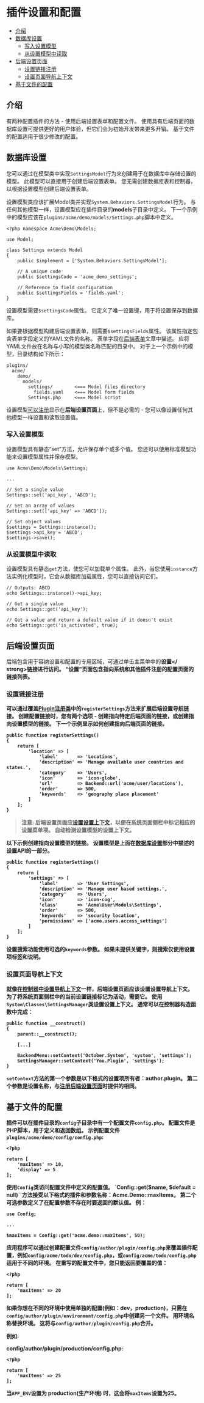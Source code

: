 # 插件设置和配置

- [介绍](#introduction)
- [数据库设置](#database-settings)
    - [写入设置模型](#writing-settings)
    - [从设置模型中读取](#reading-settings)
- [后端设置页面](#backend-pages)
    - [设置链接注册](#link-registration)
    - [设置页面导航上下文](#settings-page-context)
- [基于文件的配置](#file-configuration)

<a name="introduction"></a>
## 介绍

有两种配置插件的方法 - 使用后端设置表单和配置文件。 使用具有后端页面的数据库设置可提供更好的用户体验，但它们会为初始开发带来更多开销。 基于文件的配置适用于很少修改的配置。

<a name="database-settings"></a>
## 数据库设置

您可以通过在模型类中实现`SettingsModel`行为来创建用于在数据库中存储设置的模型。 此模型可以直接用于创建后端设置表单。 您无需创建数据库表和控制器，以根据设置模型创建后端设置表单。

设置模型类应该扩展Model类并实现`System.Behaviors.SettingsModel`行为。 与任何其他模型一样，设置模型应在插件目录的**models**子目录中定义。 下一个示例中的模型应该在`plugins/acme/demo/models/Settings.php`脚本中定义。

    <?php namespace Acme\Demo\Models;

    use Model;

    class Settings extends Model
    {
        public $implement = ['System.Behaviors.SettingsModel'];

        // A unique code
        public $settingsCode = 'acme_demo_settings';

        // Reference to field configuration
        public $settingsFields = 'fields.yaml';
    }

设置模型需要`$settingsCode`属性。 它定义了唯一设置键，用于将设置保存到数据库。

如果要根据模型构建后端设置表单，则需要`$settingsFields`属性。 该属性指定包含表单字段定义的YAML文件的名称。 表单字段在[后端表单](../backend/forms)文章中描述。 应将YAML文件放在名称与小写的模型类名称匹配的目录中。 对于上一个示例中的模型，目录结构如下所示：

    plugins/
      acme/
        demo/
          models/
            settings/        <=== Model files directory
              fields.yaml    <=== Model form fields
            Settings.php     <=== Model script

设置模型[可以注册](#backend-pages)显示在**后端设置页面**上，但不是必需的 - 您可以像设置任何其他模型一样设置和读取设置值。

<a name="writing-settings"></a>
### 写入设置模型

设置模型具有静态“set”方法，允许保存单个或多个值。 您还可以使用标准模型功能来设置模型属性并保存模型。

    use Acme\Demo\Models\Settings;

    ...

    // Set a single value
    Settings::set('api_key', 'ABCD');

    // Set an array of values
    Settings::set(['api_key' => 'ABCD']);

    // Set object values
    $settings = Settings::instance();
    $settings->api_key = 'ABCD';
    $settings->save();

<a name="reading-settings"></a>
### 从设置模型中读取

设置模型具有静态`get`方法，使您可以加载单个属性。 此外，当您使用`instance`方法实例化模型时，它会从数据库加载属性，您可以直接访问它们。

    // Outputs: ABCD
    echo Settings::instance()->api_key;

    // Get a single value
    echo Settings::get('api_key');

    // Get a value and return a default value if it doesn't exist
    echo Settings::get('is_activated', true);


<a name="backend-pages"></a>
## 后端设置页面

后端包含用于容纳设置和配置的专用区域，可通过单击主菜单中的<strong>设置</ strong>链接进行访问。 “设置”页面包含指向系统和其他插件注册的配置页面的链接列表。

<a name="link-registration"></a>
### 设置链接注册

可以通过覆盖[Plugin注册类](registration#registration-file)中的`registerSettings`方法来扩展后端设置导航链接。 创建配置链接时，您有两个选项 - 创建指向特定后端页面的链接，或创建指向设置模型的链接。 下一个示例显示如何创建指向后端页面的链接。

    public function registerSettings()
    {
        return [
            'location' => [
                'label'       => 'Locations',
                'description' => 'Manage available user countries and states.',
                'category'    => 'Users',
                'icon'        => 'icon-globe',
                'url'         => Backend::url('acme/user/locations'),
                'order'       => 500,
                'keywords'    => 'geography place placement'
            ]
        ];
    }

> **注意:** 后端设置页面应[设置设置上下文](#settings-page-context)，以便在系统页面侧栏中标记相应的设置菜单项。 自动检测设置模型的设置上下文。

以下示例创建指向设置模型的链接。 设置模型是上面在[数据库设置](#database-settings)部分中描述的设置API的一部分。

    public function registerSettings()
    {
        return [
            'settings' => [
                'label'       => 'User Settings',
                'description' => 'Manage user based settings.',
                'category'    => 'Users',
                'icon'        => 'icon-cog',
                'class'       => 'Acme\User\Models\Settings',
                'order'       => 500,
                'keywords'    => 'security location',
                'permissions' => ['acme.users.access_settings']
            ]
        ];
    }

设置搜索功能使用可选的`keywords`参数。 如果未提供关键字，则搜索仅使用设置项标签和说明。

<a name="settings-page-context"></a>
### 设置页面导航上下文

就像[在控制器中设置导航上下文](../backend/controllers-views-ajax#navigation-context)一样，后端设置页面应该设置设置导航上下文。 为了将系统页面侧栏中的当前设置链接标记为活动，需要它。 使用`System\Classes\SettingsManager`类设置设置上下文。 通常可以在控制器构造函数中完成：

    public function __construct()
    {
        parent::__construct();

        [...]

        BackendMenu::setContext('October.System', 'system', 'settings');
        SettingsManager::setContext('You.Plugin', 'settings');
    }

`setContext`方法的第一个参数是以下格式的设置项所有者：**author.plugin**。 第二个参数是设置名称，与[注册后端设置页面](#link-registration)时提供的相同。

<a name="file-configuration"></a>
## 基于文件的配置

插件可以在插件目录的`config`子目录中有一个配置文件`config.php`。 配置文件是PHP脚本，用于定义和返回**数组**。 示例配置文件`plugins/acme/demo/config/config.php`:

    <?php

    return [
        'maxItems' => 10,
        'display' => 5
    ];

使用`Config`类访问配置文件中定义的配置值。 `Config::get($name, $default = null)``方法接受以下格式的插件和参数名称：**Acme.Demo::maxItems**。 第二个可选参数定义了在配置参数不存在时要返回的默认值。 例：

    use Config;

    ...

    $maxItems = Config::get('acme.demo::maxItems', 50);

应用程序可以通过创建配置文件`config/author/plugin/config.php`来覆盖插件配置，例如`config/acme/todo/dev/config.php`，或`config/acme/todo/config.php`适用于不同的环境。 在重写的配置文件中，您只能返回要覆盖的值：

    <?php

    return [
        'maxItems' => 20
    ];

如果你想在不同的环境中使用单独的配置(例如：**dev**，**production**)，只需在`config/author/plugin/environment/config.php`中创建另一个文件。 用环境名称替换**环境**。 这将与`config/author/plugin/config.php`合并。

例如:

**config/author/plugin/production/config.php:**

    <?php

    return [
        'maxItems' => 25
    ];

当`APP_ENV`设置为 **production(生产环境)** 时，这会将`maxItems`设置为25。

